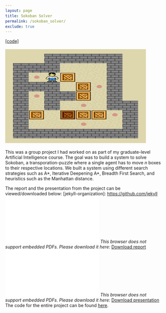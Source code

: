 ```yaml
---
layout: page
title: Sokoban Solver 
permalink: /sokoban_solver/
exclude: true
---
```

<a href="https://github.com/rahulsridhar/cs271-sokoban-ai">[code]</a>
<br><br>
<img src="../files/sokoban_animation.gif" alt="sokoban_animation" height="300" width="450"/><br> 
<br>
This was a group project I had worked on as part of my graduate-level Artificial Intelligence course. The goal was to build a system to solve Sokoban, a transporation-puzzle where a single agent has to move <i>n</i> boxes to their respective locations. We built a system using different search strategies such as A&#42;, Iterative Deepening A&#42;, Breadth First Search, and heuristics such as the Manhattan distance.  

The report and the presentation from the project can be viewed/downloaded below:
<object data="/files/sokoban_report.pdf" type="application/pdf" width="360px" height="400px">
[jekyll-organization]: https://github.com/jekyll
    <embed src="/files/sokoban_report.pdf">
        <i>This browser does not support embedded PDFs. Please download it here: </i><a href="/files/sokoban_report.pdf">Download report</a>
    </embed>
</object>
<object data="/files/sokoban_presentation.pdf" type="application/pdf" width="360px" height="400px">
    <embed src="/files/sokoban_presentation.pdf">
        <i>This browser does not support embedded PDFs. Please download it here: </i><a href="/files/sokoban_presentation.pdf">Download presentation</a>
    </embed>
</object>
<br>
The code for the entire project can be found <a href="https://github.com/rahulsridhar/cs271-sokoban-ai">here</a>.

